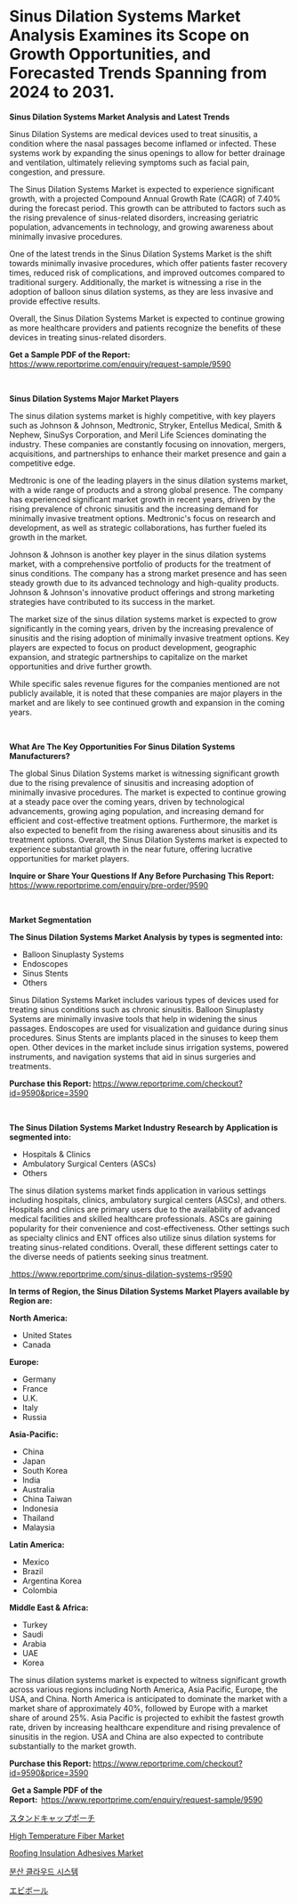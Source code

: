 <p><h1>Sinus Dilation Systems Market Analysis Examines its Scope on Growth Opportunities, and Forecasted Trends Spanning from 2024 to 2031.</h1></p><p><strong>Sinus Dilation Systems Market Analysis and Latest Trends</strong></p>
<p><p>Sinus Dilation Systems are medical devices used to treat sinusitis, a condition where the nasal passages become inflamed or infected. These systems work by expanding the sinus openings to allow for better drainage and ventilation, ultimately relieving symptoms such as facial pain, congestion, and pressure.</p><p>The Sinus Dilation Systems Market is expected to experience significant growth, with a projected Compound Annual Growth Rate (CAGR) of 7.40% during the forecast period. This growth can be attributed to factors such as the rising prevalence of sinus-related disorders, increasing geriatric population, advancements in technology, and growing awareness about minimally invasive procedures.</p><p>One of the latest trends in the Sinus Dilation Systems Market is the shift towards minimally invasive procedures, which offer patients faster recovery times, reduced risk of complications, and improved outcomes compared to traditional surgery. Additionally, the market is witnessing a rise in the adoption of balloon sinus dilation systems, as they are less invasive and provide effective results.</p><p>Overall, the Sinus Dilation Systems Market is expected to continue growing as more healthcare providers and patients recognize the benefits of these devices in treating sinus-related disorders.</p></p>
<p><strong>Get a Sample PDF of the Report:&nbsp;</strong> <a href="https://www.reportprime.com/enquiry/request-sample/9590">https://www.reportprime.com/enquiry/request-sample/9590</a></p>
<p>&nbsp;</p>
<p><strong>Sinus Dilation Systems Major Market Players</strong></p>
<p><p>The sinus dilation systems market is highly competitive, with key players such as Johnson & Johnson, Medtronic, Stryker, Entellus Medical, Smith & Nephew, SinuSys Corporation, and Meril Life Sciences dominating the industry. These companies are constantly focusing on innovation, mergers, acquisitions, and partnerships to enhance their market presence and gain a competitive edge.</p><p>Medtronic is one of the leading players in the sinus dilation systems market, with a wide range of products and a strong global presence. The company has experienced significant market growth in recent years, driven by the rising prevalence of chronic sinusitis and the increasing demand for minimally invasive treatment options. Medtronic's focus on research and development, as well as strategic collaborations, has further fueled its growth in the market.</p><p>Johnson & Johnson is another key player in the sinus dilation systems market, with a comprehensive portfolio of products for the treatment of sinus conditions. The company has a strong market presence and has seen steady growth due to its advanced technology and high-quality products. Johnson & Johnson's innovative product offerings and strong marketing strategies have contributed to its success in the market.</p><p>The market size of the sinus dilation systems market is expected to grow significantly in the coming years, driven by the increasing prevalence of sinusitis and the rising adoption of minimally invasive treatment options. Key players are expected to focus on product development, geographic expansion, and strategic partnerships to capitalize on the market opportunities and drive further growth.</p><p>While specific sales revenue figures for the companies mentioned are not publicly available, it is noted that these companies are major players in the market and are likely to see continued growth and expansion in the coming years.</p></p>
<p>&nbsp;</p>
<p><strong>What Are The Key Opportunities For Sinus Dilation Systems Manufacturers?</strong></p>
<p><p>The global Sinus Dilation Systems market is witnessing significant growth due to the rising prevalence of sinusitis and increasing adoption of minimally invasive procedures. The market is expected to continue growing at a steady pace over the coming years, driven by technological advancements, growing aging population, and increasing demand for efficient and cost-effective treatment options. Furthermore, the market is also expected to benefit from the rising awareness about sinusitis and its treatment options. Overall, the Sinus Dilation Systems market is expected to experience substantial growth in the near future, offering lucrative opportunities for market players.</p></p>
<p><strong>Inquire or Share Your Questions If Any Before Purchasing This Report:</strong> <a href="https://www.reportprime.com/enquiry/pre-order/9590">https://www.reportprime.com/enquiry/pre-order/9590</a></p>
<p>&nbsp;</p>
<p><strong>Market Segmentation</strong></p>
<p><strong>The Sinus Dilation Systems Market Analysis by types is segmented into:</strong></p>
<p><ul><li>Balloon Sinuplasty Systems</li><li>Endoscopes</li><li>Sinus Stents</li><li>Others</li></ul></p>
<p><p>Sinus Dilation Systems Market includes various types of devices used for treating sinus conditions such as chronic sinusitis. Balloon Sinuplasty Systems are minimally invasive tools that help in widening the sinus passages. Endoscopes are used for visualization and guidance during sinus procedures. Sinus Stents are implants placed in the sinuses to keep them open. Other devices in the market include sinus irrigation systems, powered instruments, and navigation systems that aid in sinus surgeries and treatments.</p></p>
<p><strong>Purchase this Report:&nbsp;</strong><a href="https://www.reportprime.com/checkout?id=9590&price=3590">https://www.reportprime.com/checkout?id=9590&price=3590</a></p>
<p>&nbsp;</p>
<p><strong>The Sinus Dilation Systems Market Industry Research by Application is segmented into:</strong></p>
<p><ul><li>Hospitals & Clinics</li><li>Ambulatory Surgical Centers (ASCs)</li><li>Others</li></ul></p>
<p><p>The sinus dilation systems market finds application in various settings including hospitals, clinics, ambulatory surgical centers (ASCs), and others. Hospitals and clinics are primary users due to the availability of advanced medical facilities and skilled healthcare professionals. ASCs are gaining popularity for their convenience and cost-effectiveness. Other settings such as specialty clinics and ENT offices also utilize sinus dilation systems for treating sinus-related conditions. Overall, these different settings cater to the diverse needs of patients seeking sinus treatment.</p></p>
<p><a href="https://www.reportprime.com/sinus-dilation-systems-r9590">&nbsp;https://www.reportprime.com/sinus-dilation-systems-r9590</a></p>
<p><strong>In terms of Region, the Sinus Dilation Systems Market Players available by Region are:</strong></p>
<p>
    <p> <strong> North America: </strong>
        <ul>
            <li>United States</li>
            <li>Canada</li>
        </ul>
        </p> 
    <p> <strong> Europe: </strong>
        <ul>
            <li>Germany</li>
            <li>France</li>
            <li>U.K.</li>
            <li>Italy</li>
            <li>Russia</li>
        </ul>
        </p> 
    <p> <strong> Asia-Pacific: </strong>
        <ul>
            <li>China</li>
            <li>Japan</li>
            <li>South Korea</li>
            <li>India</li>
            <li>Australia</li>
            <li>China Taiwan</li>
            <li>Indonesia</li>
            <li>Thailand</li>
            <li>Malaysia</li>
        </ul>
        </p> 
    <p> <strong> Latin America: </strong>
        <ul>
            <li>Mexico</li>
            <li>Brazil</li>
            <li>Argentina Korea</li>
            <li>Colombia</li>
        </ul>
        </p> 
    <p> <strong> Middle East & Africa: </strong>
        <ul>
            <li>Turkey</li>
            <li>Saudi</li>
            <li>Arabia</li>
            <li>UAE</li>
            <li>Korea</li>
        </ul>
    </p>
    </p>
<p><p>The sinus dilation systems market is expected to witness significant growth across various regions including North America, Asia Pacific, Europe, the USA, and China. North America is anticipated to dominate the market with a market share of approximately 40%, followed by Europe with a market share of around 25%. Asia Pacific is projected to exhibit the fastest growth rate, driven by increasing healthcare expenditure and rising prevalence of sinusitis in the region. USA and China are also expected to contribute substantially to the market growth.</p></p>
<p><strong>Purchase this Report: </strong><a href="https://www.reportprime.com/checkout?id=9590&price=3590">https://www.reportprime.com/checkout?id=9590&price=3590</a></p>
<p>&nbsp;<strong>Get a Sample PDF of the Report:&nbsp;&nbsp;</strong><a href="https://www.reportprime.com/enquiry/request-sample/9590">https://www.reportprime.com/enquiry/request-sample/9590</a></p>
<p><strong></strong></p>
<p><p><a href="https://medium.com/@charityrice70/%E3%82%B9%E3%82%BF%E3%83%B3%E3%83%89%E3%82%AD%E3%83%A3%E3%83%83%E3%83%97%E3%83%9D%E3%83%BC%E3%83%81%E5%B8%82%E5%A0%B4%E3%81%AF-%E5%B8%82%E5%A0%B4%E3%82%B7%E3%82%A7%E3%82%A2-%E5%B8%82%E5%A0%B4%E5%8B%95%E5%90%91-%E5%B8%82%E5%A0%B4%E6%88%90%E9%95%B7%E3%81%AB%E9%96%A2%E3%81%99%E3%82%8B%E6%83%85%E5%A0%B1%E3%82%92%E6%8F%90%E4%BE%9B%E3%81%97%E3%81%A6%E3%81%84%E3%81%BE%E3%81%99-da0ff21b2d35">スタンドキャップポーチ</a></p><p><a href="https://www.linkedin.com/pulse/high-temperature-fiber-market-size-share-global-analysis-d9ple?trackingId=G8uG3MOgZwj9jghfKOmLNQ%3D%3D">High Temperature Fiber Market</a></p><p><a href="https://www.linkedin.com/pulse/roofing-insulation-adhesives-market-size-growth-outlook-from-bhobe?trackingId=NGB9zRIb0oC5Zjz8U4XIAw%3D%3D">Roofing Insulation Adhesives Market</a></p><p><a href="https://medium.com/@leonidasalazar756/%EB%B6%84%EC%82%B0-%ED%81%B4%EB%9D%BC%EC%9A%B0%EB%93%9C-%EC%8B%9C%EC%8A%A4%ED%85%9C-%EC%8B%9C%EC%9E%A5-%EC%A0%90%EC%9C%A0%EC%9C%A8-%EB%B3%80%ED%99%94-%EB%B0%8F-%EC%8B%9C%EC%9E%A5-%EC%84%B1%EC%9E%A5-%ED%8A%B8%EB%A0%8C%EB%93%9C-2024%EB%85%84-2031%EB%85%84-dea34217d38d">분산 클라우드 시스템</a></p><p><a href="https://medium.com/@carllane655/%E3%82%A8%E3%83%93%E3%83%9C%E3%83%BC%E3%83%AB%E5%B8%82%E5%A0%B4%E3%83%AC%E3%83%9D%E3%83%BC%E3%83%88%E3%81%AF-%E3%81%93%E3%81%AE%E5%B8%82%E5%A0%B4%E3%81%AE%E6%9C%80%E6%96%B0%E3%81%AE%E3%83%88%E3%83%AC%E3%83%B3%E3%83%89%E3%81%A8%E6%88%90%E9%95%B7%E6%A9%9F%E4%BC%9A%E3%82%92%E6%98%8E%E3%82%89%E3%81%8B%E3%81%AB%E3%81%97%E3%81%A6%E3%81%84%E3%81%BE%E3%81%99-bdf4509d6d8a">エビボール</a></p></p>